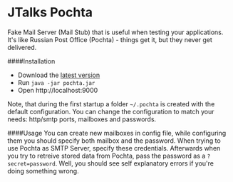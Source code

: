 JTalks Pochta
======

Fake Mail Server (Mail Stub) that is useful when testing your applications. 
It's like Russian Post Office (Pochta) - things get it, but they never get delivered.

####Installation
- Download the [latest version](http://repo.jtalks.org/content/repositories/releases/org/jtalks/jtalks-pochta/1.0/jtalks-pochta-1.0.jar)
- Run `java -jar pochta.jar`
- Open http://localhost:9000

Note, that during the first startup a folder `~/.pochta` is created with the default configuration. You can change the configuration to match your needs: http/smtp ports, mailboxes and passwords.

####Usage
You can create new mailboxes in config file, while configuring them you should specify both mailbox and the password. When trying to use Pochta as SMTP Server,
specify these credentials. Afterwards when you try to retreive stored data from Pochta, pass the password as a `?secret=password`. Well, you should see self 
explanatory errors if you're doing something wrong. 
